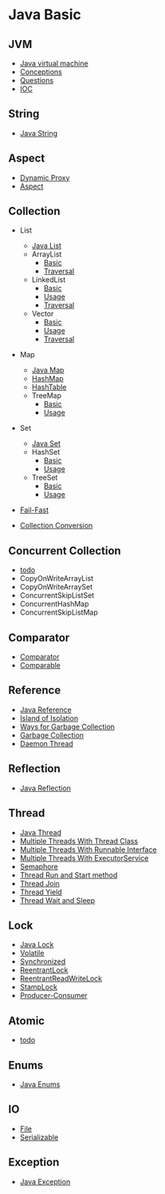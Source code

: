 # Java Basic

## JVM

* [Java virtual machine](https://github.com/guyc1812/Tony/blob/master/src/main/java/com/avengers/tony/JavaBasic/jvm/Jvm.md)
* [Conceptions](https://github.com/guyc1812/Tony/blob/master/src/main/java/com/avengers/tony/JavaBasic/jvm/Conceptions.md)
* [Questions](https://github.com/guyc1812/Tony/blob/master/src/main/java/com/avengers/tony/JavaBasic/jvm/Questions.md)
* [IOC](https://github.com/guyc1812/Tony/blob/master/src/main/java/com/avengers/tony/JavaBasic/jvm/Ioc.md)

## String

* [Java String](https://github.com/guyc1812/Tony/blob/master/src/main/java/com/avengers/tony/JavaBasic/string/String.md)

## Aspect

* [Dynamic Proxy](https://github.com/guyc1812/Tony/blob/master/src/main/java/com/avengers/tony/JavaBasic/aspect/Proxy.md)
* [Aspect](https://github.com/guyc1812/Tony/blob/master/src/main/java/com/avengers/tony/JavaBasic/aspect/Aspect.md)

## Collection

* List

    * [Java List](https://github.com/guyc1812/Tony/blob/master/src/main/java/com/avengers/tony/JavaBasic/collection/list/List.md)
    * ArrayList
        * [Basic](https://github.com/guyc1812/Tony/blob/master/src/main/java/com/avengers/tony/JavaBasic/collection/list/arrayList/ArrayList.md)
        * [Traversal](https://github.com/guyc1812/Tony/blob/master/src/main/java/com/avengers/tony/JavaBasic/collection/arrayList/Traversal.md)
    * LinkedList
        * [Basic](https://github.com/guyc1812/Tony/blob/master/src/main/java/com/avengers/tony/JavaBasic/collection/list/linkedList/LinkedList.md)
        * [Usage](https://github.com/guyc1812/Tony/blob/master/src/main/java/com/avengers/tony/JavaBasic/collection/list/linkedList/linkedListUsage.md)
        * [Traversal](https://github.com/guyc1812/Tony/blob/master/src/main/java/com/avengers/tony/JavaBasic/collection/list/linkedList/Traversal.md)
    * Vector
        * [Basic](https://github.com/guyc1812/Tony/blob/master/src/main/java/com/avengers/tony/JavaBasic/collection/list/vector/Vector.md)
        * [Usage](https://github.com/guyc1812/Tony/blob/master/src/main/java/com/avengers/tony/JavaBasic/collection/list/vector/VectorUsage.md)
        * [Traversal](https://github.com/guyc1812/Tony/blob/master/src/main/java/com/avengers/tony/JavaBasic/collection/list/vector/Traversal.md)

* Map

    * [Java Map](https://github.com/guyc1812/Tony/blob/master/src/main/java/com/avengers/tony/JavaBasic/collection/map/Map.md)
    * [HashMap](https://github.com/guyc1812/Tony/blob/master/src/main/java/com/avengers/tony/JavaBasic/collection/map/hashMap/HashMap.md)
    * [HashTable](https://github.com/guyc1812/Tony/blob/master/src/main/java/com/avengers/tony/JavaBasic/collection/map/hashTable/HashTable.md)
    * TreeMap
        * [Basic](https://github.com/guyc1812/Tony/blob/master/src/main/java/com/avengers/tony/JavaBasic/collection/map/treeMap/TreeMap.md)
        * [Usage](https://github.com/guyc1812/Tony/blob/master/src/main/java/com/avengers/tony/JavaBasic/collection/map/treeMap/TreeMapUsage.md)

* Set

    * [Java Set](https://github.com/guyc1812/Tony/blob/master/src/main/java/com/avengers/tony/JavaBasic/collection/set/Set.md)
    * HashSet
        * [Basic](https://github.com/guyc1812/Tony/blob/master/src/main/java/com/avengers/tony/JavaBasic/collection/set/hashSet/HashSet.md)
        * [Usage](https://github.com/guyc1812/Tony/blob/master/src/main/java/com/avengers/tony/JavaBasic/collection/set/hashSet/HashSetUsage.md)
    * TreeSet
        * [Basic](https://github.com/guyc1812/Tony/blob/master/src/main/java/com/avengers/tony/JavaBasic/collection/set/treeSet/TreeSet.md)
        * [Usage](https://github.com/guyc1812/Tony/blob/master/src/main/java/com/avengers/tony/JavaBasic/collection/set/treeSet/TreeSetUsage.md)

* [Fail-Fast](https://github.com/guyc1812/Tony/blob/master/src/main/java/com/avengers/tony/JavaBasic/collection/collections/fail-fast.md)
* [Collection Conversion](https://github.com/guyc1812/Tony/blob/master/src/main/java/com/avengers/tony/JavaBasic/collection/collections/collectionConvert.md)

## Concurrent Collection

* [todo](https://github.com/guyc1812/Tony/blob/master/src/main/java/com/avengers/tony/JavaBasic/collection_concurrent)
* CopyOnWriteArrayList
* CopyOnWriteArraySet
* ConcurrentSkipListSet
* ConcurrentHashMap
* ConcurrentSkipListMap

## Comparator

* [Comparator](https://github.com/guyc1812/Tony/blob/master/src/main/java/com/avengers/tony/JavaBasic/comparator/Comparator.md)
* [Comparable](https://github.com/guyc1812/Tony/blob/master/src/main/java/com/avengers/tony/JavaBasic/comparator/Comparable.md)

## Reference

* [Java Reference](https://github.com/guyc1812/Tony/blob/master/src/main/java/com/avengers/tony/JavaBasic/reference/Reference.md)
* [Island of Isolation](https://github.com/guyc1812/Tony/blob/master/src/main/java/com/avengers/tony/JavaBasic/reference/IslandOfIsolation.md)
* [Ways for Garbage Collection](https://github.com/guyc1812/Tony/blob/master/src/main/java/com/avengers/tony/JavaBasic/reference/WaysForGC.md)
* [Garbage Collection](https://github.com/guyc1812/Tony/blob/master/src/main/java/com/avengers/tony/JavaBasic/reference/GarbageCollection.md)
* [Daemon Thread](https://github.com/guyc1812/Tony/blob/master/src/main/java/com/avengers/tony/JavaBasic/reference/DaemonThread.md)

## Reflection

* [Java Reflection](https://github.com/guyc1812/Tony/blob/master/src/main/java/com/avengers/tony/JavaBasic/Reflection/Reflection.md)

## Thread

* [Java Thread](https://github.com/guyc1812/Tony/blob/master/src/main/java/com/avengers/tony/JavaBasic/thread/Thread.md)
* [Multiple Threads With Thread Class](https://github.com/guyc1812/Tony/blob/master/src/main/java/com/avengers/tony/JavaBasic/thread/MultiThreads_Thread.md)
* [Multiple Threads With Runnable Interface](https://github.com/guyc1812/Tony/blob/master/src/main/java/com/avengers/tony/JavaBasic/thread/MultiThreads_Runnable.md)
* [Multiple Threads With ExecutorService](https://github.com/guyc1812/Tony/blob/master/src/main/java/com/avengers/tony/JavaBasic/thread/MultiThreads_ExecutorService.md)
* [Semaphore](https://github.com/guyc1812/Tony/blob/master/src/main/java/com/avengers/tony/JavaBasic/thread/Semaphore.md)
* [Thread Run and Start method](https://github.com/guyc1812/Tony/blob/master/src/main/java/com/avengers/tony/JavaBasic/thread/Thread_Start_Run.md)
* [Thread Join](https://github.com/guyc1812/Tony/blob/master/src/main/java/com/avengers/tony/JavaBasic/thread/Thread_Join.md)
* [Thread Yield](https://github.com/guyc1812/Tony/blob/master/src/main/java/com/avengers/tony/JavaBasic/thread/Thread_Yield.md)
* [Thread Wait and Sleep](https://github.com/guyc1812/Tony/blob/master/src/main/java/com/avengers/tony/JavaBasic/thread/Thread_WaitSleep.md)

## Lock

* [Java Lock](https://github.com/guyc1812/Tony/blob/master/src/main/java/com/avengers/tony/JavaBasic/lock/Lock.md)
* [Volatile](https://github.com/guyc1812/Tony/blob/master/src/main/java/com/avengers/tony/JavaBasic/lock/Volatile.md)
* [Synchronized](https://github.com/guyc1812/Tony/blob/master/src/main/java/com/avengers/tony/JavaBasic/lock/Synchronized.md)
* [ReentrantLock](https://github.com/guyc1812/Tony/blob/master/src/main/java/com/avengers/tony/JavaBasic/lock/ReentrantLock.md)
* [ReentrantReadWriteLock](https://github.com/guyc1812/Tony/blob/master/src/main/java/com/avengers/tony/JavaBasic/lock/ReentrantRDLock.md)
* [StampLock](https://github.com/guyc1812/Tony/blob/master/src/main/java/com/avengers/tony/JavaBasic/lock/StampedLock.md)
* [Producer-Consumer](https://github.com/guyc1812/Tony/blob/master/src/main/java/com/avengers/tony/JavaBasic/lock/ProducerConsumer.md)

## Atomic

* [todo](https://github.com/guyc1812/Tony/blob/master/src/main/java/com/avengers/tony/JavaBasic/atomic)

## Enums

* [Java Enums](https://github.com/guyc1812/Tony/blob/master/src/main/java/com/avengers/tony/JavaBasic/enums/Enum.md)

## IO

* [File](https://github.com/guyc1812/Tony/blob/master/src/main/java/com/avengers/tony/JavaBasic/io/ReadFile.md)
* [Serializable](https://github.com/guyc1812/Tony/blob/master/src/main/java/com/avengers/tony/JavaBasic/io/Serialization.md)

## Exception

* [Java Exception](https://github.com/guyc1812/Tony/blob/master/src/main/java/com/avengers/tony/JavaBasic/exception/Exception.md)
